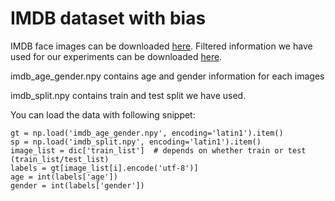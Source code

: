 # IMDB dataset with bias

IMDB face images can be downloaded [here](https://data.vision.ee.ethz.ch/cvl/rrothe/imdb-wiki/).
Filtered information we have used for our experiments can be downloaded [here](https://drive.google.com/file/d/1ZFZ2tUjq3BBRw3rcXB0LkBvaqKD4_8WK/view?usp=sharing).

imdb_age_gender.npy contains age and gender information for each images

imdb_split.npy contains train and test split we have used.

You can load the data with following snippet:
```
gt = np.load('imdb_age_gender.npy', encoding='latin1').item()
sp = np.load('imdb_split.npy', encoding='latin1').item()
image_list = dic['train_list']  # depends on whether train or test (train_list/test_list)
labels = gt[image_list[i].encode('utf-8')]
age = int(labels['age'])
gender = int(labels['gender'])

```


